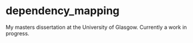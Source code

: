 # dependency_mapping
My masters dissertation at the University of Glasgow. Currently a work in progress.

